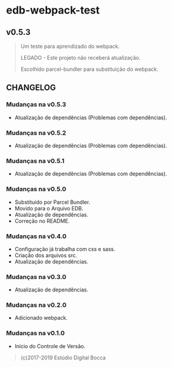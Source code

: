 # edb-webpack-test

## v0.5.3

> Um teste para aprendizado do webpack.
>
> LEGADO - Este projeto não receberá atualização.
>
> Escolhido parcel-bundler para substituição do webpack.

## CHANGELOG

### Mudanças na v0.5.3

- Atualização de dependências (Problemas com dependências).

### Mudanças na v0.5.2

- Atualização de dependências (Problemas com dependências).

### Mudanças na v0.5.1

- Atualização de dependências (Problemas com dependências).

### Mudanças na v0.5.0

- Substituído por Parcel Bundler.
- Movido para o Arquivo EDB.
- Atualização de dependências.
- Correção no README.

### Mudanças na v0.4.0

- Configuração já trabalha com css e sass.
- Criação dos arquivos src.
- Atualização de dependências.

### Mudanças na v0.3.0

- Atualização de dependências.

### Mudanças na v0.2.0

- Adicionado webpack.

### Mudanças na v0.1.0

- Início do Controle de Versão.

>(c)2017-2019 Estúdio Digital Bocca
